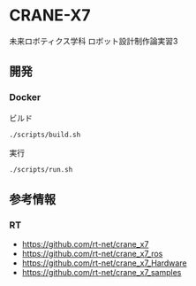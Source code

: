 # CRANE-X7
未来ロボティクス学科 ロボット設計制作論実習3

## 開発

### Docker

ビルド

```bash
./scripts/build.sh
```

実行

```bash
./scripts/run.sh
```

## 参考情報

### RT

- https://github.com/rt-net/crane_x7
- https://github.com/rt-net/crane_x7_ros
- https://github.com/rt-net/crane_x7_Hardware
- https://github.com/rt-net/crane_x7_samples
